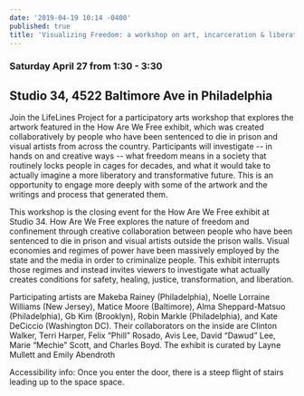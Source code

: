 ```yaml
---
date: '2019-04-19 10:14 -0400'
published: true
title: 'Visualizing Freedom: a workshop on art, incarceration & liberation'
---
```

### Saturday April 27 from 1:30 - 3:30
## Studio 34, 4522 Baltimore Ave in Philadelphia

Join the LifeLines Project for a participatory arts workshop that explores the artwork featured in the How Are We Free exhibit, which was created collaboratively by people who have been sentenced to die in prison and visual artists from across the country. Participants will investigate -- in hands on and creative ways -- what freedom means in a society that routinely locks people in cages for decades, and what it would take to actually imagine a more liberatory and transformative future. This is an opportunity to engage more deeply with some of the artwork and the writings and process that generated them.  

This workshop is the closing event for the How Are We Free exhibit at Studio 34. How Are We Free explores the nature of freedom and confinement through creative collaboration between people who have been sentenced to die in prison and visual artists outside the prison walls. Visual economies and regimes of power have been massively employed by the state and the media in order to criminalize people. This exhibit interrupts those regimes and instead invites viewers to investigate what actually creates conditions for safety, healing, justice, transformation, and liberation.

Participating artists are Makeba Rainey (Philadelphia), Noelle Lorraine Williams (New Jersey), Matice Moore (Baltimore), Alma Sheppard-Matsuo (Philadelphia), Gb Kim (Brooklyn), Robin Markle (Philadelphia), and Kate DeCiccio (Washington DC). Their collaborators on the inside are Clinton Walker, Terri Harper, Felix “Phill” Rosado, Avis Lee, David “Dawud” Lee, Marie “Mechie” Scott, and Charles Boyd. The exhibit is curated by Layne Mullett and Emily Abendroth

Accessibility info: Once you enter the door, there is a steep flight of stairs leading up to the space space.
